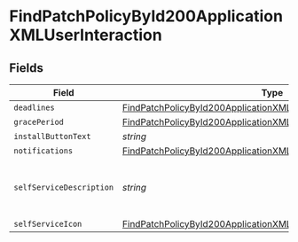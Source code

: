 # FindPatchPolicyById200ApplicationXMLUserInteraction


## Fields

| Field                                                                                                                                                               | Type                                                                                                                                                                | Required                                                                                                                                                            | Description                                                                                                                                                         | Example                                                                                                                                                             |
| ------------------------------------------------------------------------------------------------------------------------------------------------------------------- | ------------------------------------------------------------------------------------------------------------------------------------------------------------------- | ------------------------------------------------------------------------------------------------------------------------------------------------------------------- | ------------------------------------------------------------------------------------------------------------------------------------------------------------------- | ------------------------------------------------------------------------------------------------------------------------------------------------------------------- |
| `deadlines`                                                                                                                                                         | [FindPatchPolicyById200ApplicationXMLUserInteractionDeadlines](../../models/operations/findpatchpolicybyid200applicationxmluserinteractiondeadlines.md)             | :heavy_minus_sign:                                                                                                                                                  | N/A                                                                                                                                                                 |                                                                                                                                                                     |
| `gracePeriod`                                                                                                                                                       | [FindPatchPolicyById200ApplicationXMLUserInteractionGracePeriod](../../models/operations/findpatchpolicybyid200applicationxmluserinteractiongraceperiod.md)         | :heavy_minus_sign:                                                                                                                                                  | N/A                                                                                                                                                                 |                                                                                                                                                                     |
| `installButtonText`                                                                                                                                                 | *string*                                                                                                                                                            | :heavy_minus_sign:                                                                                                                                                  | N/A                                                                                                                                                                 | Update                                                                                                                                                              |
| `notifications`                                                                                                                                                     | [FindPatchPolicyById200ApplicationXMLUserInteractionNotifications](../../models/operations/findpatchpolicybyid200applicationxmluserinteractionnotifications.md)     | :heavy_minus_sign:                                                                                                                                                  | N/A                                                                                                                                                                 |                                                                                                                                                                     |
| `selfServiceDescription`                                                                                                                                            | *string*                                                                                                                                                            | :heavy_minus_sign:                                                                                                                                                  | N/A                                                                                                                                                                 | Latest update for Google Chrome                                                                                                                                     |
| `selfServiceIcon`                                                                                                                                                   | [FindPatchPolicyById200ApplicationXMLUserInteractionSelfServiceIcon](../../models/operations/findpatchpolicybyid200applicationxmluserinteractionselfserviceicon.md) | :heavy_minus_sign:                                                                                                                                                  | N/A                                                                                                                                                                 |                                                                                                                                                                     |
